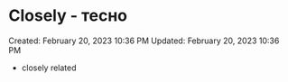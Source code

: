 # Closely - тесно

Created: February 20, 2023 10:36 PM
Updated: February 20, 2023 10:36 PM

- closely related